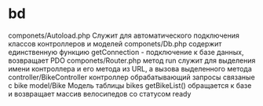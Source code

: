 # bd
componets/Autoload.php
  Служит для автоматического подключения классов контроллеров и моделей
componets/Db.php
  содержит единственную функцию getConnection - подключение к базе данных, 
  возвращает PDO
componets/Router.php
  метод run служит для выделения имени контроллера и его метода из URL, а вызова выделенного метода
controller/BikeController
  контроллер обрабатывающий запросы связаные с bike
model/Bike
  Модель таблицы bikes
  getBikeList() 
    обращается к базе и возвращает массив велосипедов со статусом ready 
   